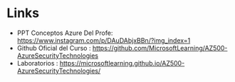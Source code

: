 # Links

* PPT Conceptos Azure Del Profe: https://www.instagram.com/p/DAuDAbjxBBn/?img_index=1
* Github Oficial del Curso : https://github.com/MicrosoftLearning/AZ500-AzureSecurityTechnologies
* Laboratorios : https://microsoftlearning.github.io/AZ500-AzureSecurityTechnologies/


